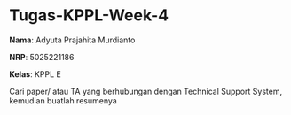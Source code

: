 # **Tugas-KPPL-Week-4**

**Nama**: Adyuta Prajahita Murdianto

**NRP**: 5025221186

**Kelas**: KPPL E

Cari paper/ atau TA yang berhubungan dengan Technical Support System, kemudian buatlah resumenya
